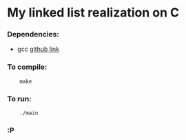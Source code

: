 # My linked list realization on C

### Dependencies:
- gcc [github link](https://github.com/gcc-mirror/gcc)

### To compile:
```
    make
```

### To run:
```
    ./main
```

### :P
